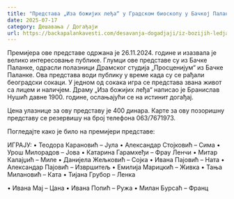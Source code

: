 ```yaml
---
title: "Представа „Иза божијих леђа“ у Градском биоскопу у Бачкој Паланци"
date: 2025-07-17
category: Дешавања / Догађаји
url: https://backapalankavesti.com/desavanja-dogadjaji/iz-bozijih-ledja-predstava-u-bioskopu/
---
```


Премијера ове представе одржана је 26.11.2024. године и изазвала је велико интересовање публике. Глумци ове представе су из Бачке Паланке, одрасли полазници Драмског студија „Просценијум“ из Бачке Паланке. Ова представа води публику у време када су се рађали београдски сокаци. У једном од сокака игра се представа звана живот са лицем и наличјем. Драму „Иза божијих леђа“ написао је Бранислав Нушић давне 1900. године, ослањајући се на истинит догађај.

Цена улазнице за ову представу је 400 динара. Карте за ову позоришну представу се резервишу на број телефона 063/7671973.

Погледајте како је било на премијери представе:

ИГРАЈУ:
• Теодора Карановић – Јула
• Александар Стојковић – Сима
• Урош Милорадов – Јова
• Катарина Гарамхеђи – Фрау Ленчи
• Митар Калајџић – Миле
• Данијела Жељковић – Сојка
• Ивана Пајовић – Ната
• Александар Пајовић – Извршитељ
• Емилија Марицкић – Живка
• Тања Милановић – Ката
• Тијана Грубор – Ленка

• Ивана Мај – Цана
• Ивана Попић – Ружа
• Милан Бурсаћ – Франц
